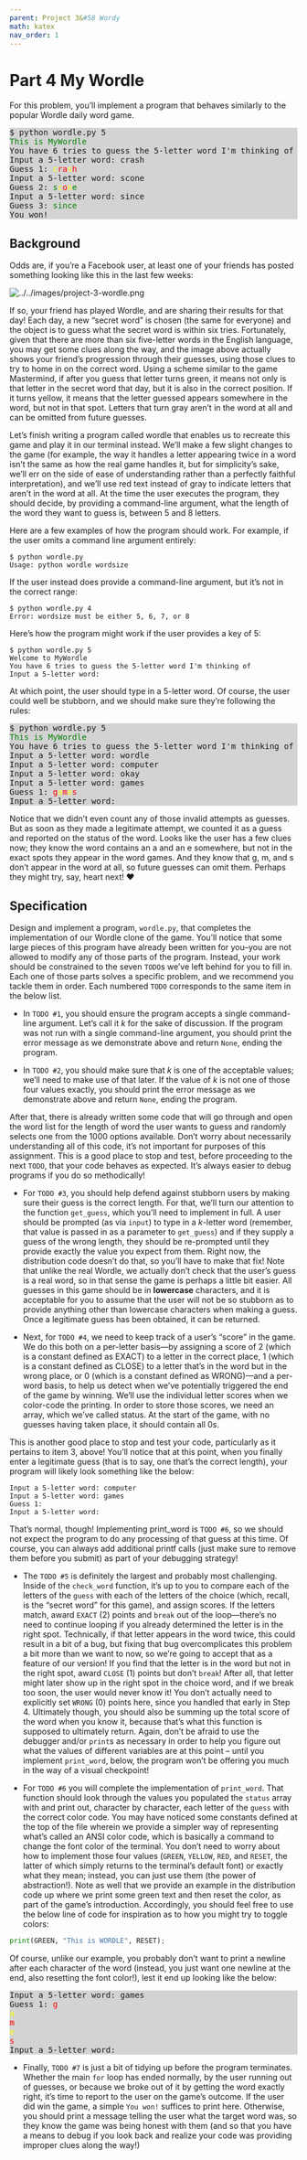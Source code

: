 ```yaml
---
parent: Project 3&#58 Wordy
math: katex
nav_order: 1
---
```


# Part 4 My Wordle

For this problem, you’ll implement a program that behaves similarly to the popular Wordle daily word game.

<pre style="background-color:LightGray">
$ python wordle.py 5
<span style="color:green">This is MyWordle</span>
You have 6 tries to guess the 5-letter word I'm thinking of
Input a 5-letter word: crash
Guess 1: <span style="color:yellow">c</span><span style="color:red">ra</span><span style="color:yellow">s</span><span style="color:red">h</span>
Input a 5-letter word: scone
Guess 2: <span style="color:green">s</span><span style="color:yellow">c</span><span style="color:red">o</span><span style="color:yellow">n</span><span style="color:green">e</span>
Input a 5-letter word: since
Guess 3: <span style="color:green">since</span>
You won!</pre>

## Background

Odds are, if you’re a Facebook user, at least one of your friends has posted something looking like this in the last few weeks:

![../../images/project-3-wordle.png](../../images/project-3-wordle.png)

If so, your friend has played Wordle, and are sharing their results for that day! Each day, a new “secret word” is chosen (the same for everyone) and the object is to guess what the secret word is within six tries. Fortunately, given that there are more than six five-letter words in the English language, you may get some clues along the way, and the image above actually shows your friend’s progression through their guesses, using those clues to try to home in on the correct word. Using a scheme similar to the game Mastermind, if after you guess that letter turns green, it means not only is that letter in the secret word that day, but it is also in the correct position. If it turns yellow, it means that the letter guessed appears somewhere in the word, but not in that spot. Letters that turn gray aren’t in the word at all and can be omitted from future guesses.

Let’s finish writing a program called wordle that enables us to recreate this game and play it in our terminal instead. We’ll make a few slight changes to the game (for example, the way it handles a letter appearing twice in a word isn’t the same as how the real game handles it, but for simplicity’s sake, we’ll err on the side of ease of understanding rather than a perfectly faithful interpretation), and we’ll use red text instead of gray to indicate letters that aren’t in the word at all. At the time the user executes the program, they should decide, by providing a command-line argument, what the length of the word they want to guess is, between 5 and 8 letters.

Here are a few examples of how the program should work. For example, if the user omits a command line argument entirely:

``` text
$ python wordle.py
Usage: python wordle wordsize
```

If the user instead does provide a command-line argument, but it’s not in the correct range:

``` text
$ python wordle.py 4
Error: wordsize must be either 5, 6, 7, or 8
```

Here’s how the program might work if the user provides a key of 5:

``` text
$ python wordle.py 5
Welcome to MyWordle
You have 6 tries to guess the 5-letter word I'm thinking of
Input a 5-letter word:
```

At which point, the user should type in a 5-letter word. Of course, the user could well be stubborn, and we should make sure they’re following the rules:

<pre style="background-color:LightGray">
$ python wordle.py 5
<span style="color:green">This is MyWordle</span>
You have 6 tries to guess the 5-letter word I'm thinking of
Input a 5-letter word: wordle
Input a 5-letter word: computer
Input a 5-letter word: okay
Input a 5-letter word: games
Guess 1: <span style="color:red">g</span><span style="color:yellow">a</span><span style="color:red">m</span><span style="color:yellow">e</span><span style="color:red">s</span>
Input a 5-letter word:
</pre>

Notice that we didn’t even count any of those invalid attempts as guesses. But as soon as they made a legitimate attempt, we counted it as a guess and reported on the status of the word. Looks like the user has a few clues now; they know the word contains an a and an e somewhere, but not in the exact spots they appear in the word games. And they know that g, m, and s don’t appear in the word at all, so future guesses can omit them. Perhaps they might try, say, heart next! ❤️

## Specification

Design and implement a program, `wordle.py`, that completes the implementation of our Wordle clone of the game. You’ll notice that some large pieces of this program have already been written for you–you are not allowed to modify any of those parts of the program. Instead, your work should be constrained to the seven `TODO`s we’ve left behind for you to fill in. Each one of those parts solves a specific problem, and we recommend you tackle them in order. Each numbered `TODO` corresponds to the same item in the below list.

- In `TODO #1`, you should ensure the program accepts a single command-line argument. Let’s call it *k* for the sake of discussion. If the program was not run with a single command-line argument, you should print the error message as we demonstrate above and return `None`, ending the program.

- In `TODO #2`, you should make sure that *k* is one of the acceptable values; we’ll need to make use of that later. If the value of *k* is not one of those four values exactly, you should print the error message as we demonstrate above and return `None`, ending the program.

After that, there is already written some code that will go through and open the word list for the length of word the user wants to guess and randomly selects one from the 1000 options available. Don’t worry about necessarily understanding all of this code, it’s not important for purposes of this assignment. This is a good place to stop and test, before proceeding to the next `TODO`, that your code behaves as expected. It’s always easier to debug programs if you do so methodically!

- For `TODO #3`, you should help defend against stubborn users by making sure their guess is the correct length. For that, we’ll turn our attention to the function `get_guess`, which you’ll need to implement in full. A user should be prompted (as via `input`) to type in a *k*-letter word (remember, that value is passed in as a parameter to `get_guess`) and if they supply a guess of the wrong length, they should be re-prompted until they provide exactly the value you expect from them. Right now, the distribution code doesn’t do that, so you’ll have to make that fix! Note that unlike the real Wordle, we actually don’t check that the user’s guess is a real word, so in that sense the game is perhaps a little bit easier. All guesses in this game should be in **lowercase** characters, and it is acceptable for you to assume that the user will not be so stubborn as to provide anything other than lowercase characters when making a guess. Once a legitimate guess has been obtained, it can be returned.

- Next, for `TODO #4`, we need to keep track of a user’s “score” in the game. We do this both on a per-letter basis—by assigning a score of 2 (which is a constant defined as EXACT) to a letter in the correct place, 1 (which is a constant defined as CLOSE) to a letter that’s in the word but in the wrong place, or 0 (which is a constant defined as  WRONG)—and a per-word basis, to help us detect when we’ve potentially triggered the end of the game by winning. We’ll use the individual letter scores when we color-code the printing. In order to store those scores, we need an array, which we’ve called status. At the start of the game, with no guesses having taken place, it should contain all 0s.

This is another good place to stop and test your code, particularly as it pertains to item 3, above! You’ll notice that at this point, when you finally enter a legitimate guess (that is to say, one that’s the correct length), your program will likely look something like the below:

``` text
Input a 5-letter word: computer
Input a 5-letter word: games
Guess 1:
Input a 5-letter word:
```

That’s normal, though! Implementing print_word is `TODO #6`, so we should not expect the program to do any processing of that guess at this time. Of course, you can always add additional printf calls (just make sure to remove them before you submit) as part of your debugging strategy!

-  The `TODO #5` is definitely the largest and probably most challenging. Inside of the `check_word` function, it’s up to you to compare each of the letters of the `guess` with each of the letters of the choice (which, recall, is the “secret word” for this game), and assign scores. If the letters match, award `EXACT` (2) points and `break` out of the loop—there’s no need to continue looping if you already determined the letter is in the right spot. Technically, if that letter appears in the word twice, this could result in a bit of a bug, but fixing that bug overcomplicates this problem a bit more than we want to now, so we’re going to accept that as a feature of our version! If you find that the letter is in the word but not in the right spot, award `CLOSE` (1) points but don’t `break`! After all, that letter might later show up in the right spot in the choice word, and if we break too soon, the user would never know it! You don’t actually need to explicitly set `WRONG` (0) points here, since you handled that early in Step 4. Ultimately though, you should also be summing up the total score of the word when you know it, because that’s what this function is supposed to ultimately return. Again, don’t be afraid to use the debugger and/or `print`s as necessary in order to help you figure out what the values of different variables are at this point – until you implement `print_word`, below, the program won’t be offering you much in the way of a visual checkpoint!

- For `TODO #6` you will complete the implementation of `print_word`. That function should look through the values you populated the `status` array with and print out, character by character, each letter of the `guess` with the correct color code. You may have noticed some constants defined at the top of the file wherein we provide a simpler way of representing what’s called an ANSI color code, which is basically a command to change the font color of the terminal. You don’t need to worry about how to implement those four values (`GREEN`, `YELLOW`, `RED`, and `RESET`, the latter of which simply returns to the terminal’s default font) or exactly what they mean; instead, you can just use them (the power of abstraction!). Note as well that we provide an example in the distribution code up where we print some green text and then reset the color, as part of the game’s introduction. Accordingly, you should feel free to use the below line of code for inspiration as to how you might try to toggle colors:

``` python
print(GREEN, "This is WORDLE", RESET);
```

Of course, unlike our example, you probably don’t want to print a newline after each character of the word (instead, you just want one newline at the end, also resetting the font color!), lest it end up looking like the below:

<pre style="background-color:LightGray">
Input a 5-letter word: games
Guess 1: <span style="color:red">g</span>
<span style="color:yellow">a</span>
<span style="color:red">m</span>
<span style="color:yellow">e</span>
<span style="color:red">s</span>
Input a 5-letter word:
</pre>

- Finally, `TODO #7` is just a bit of tidying up before the program terminates. Whether the main `for` loop has ended normally, by the user running out of guesses, or because we broke out of it by getting the word exactly right, it’s time to report to the user on the game’s outcome. If the user did win the game, a simple `You won!` suffices to print here. Otherwise, you should print a message telling the user what the target word was, so they know the game was being honest with them (and so that you have a means to debug if you look back and realize your code was providing improper clues along the way!)
